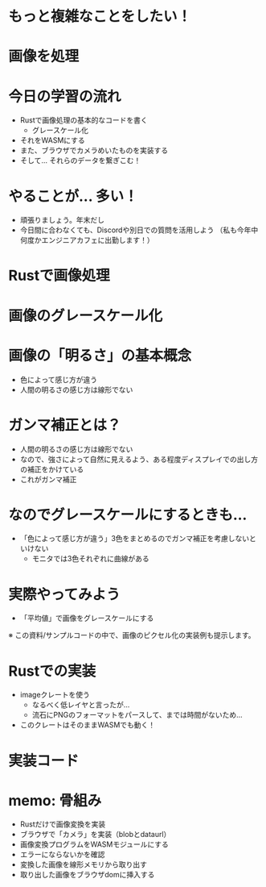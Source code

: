 # もっと複雑なことをしたい！

# 画像を処理


# 今日の学習の流れ

- Rustで画像処理の基本的なコードを書く
  - グレースケール化
- それをWASMにする
- また、ブラウザでカメラめいたものを実装する
- そして... それらのデータを繋ぎこむ！

# やることが... 多い！

- 頑張りましょう。年末だし
- 今日間に合わなくても、Discordや別日での質問を活用しよう
（私も今年中何度かエンジニアカフェに出勤します！）

# Rustで画像処理

# 画像のグレースケール化

# 画像の「明るさ」の基本概念

- 色によって感じ方が違う
- 人間の明るさの感じ方は線形でない

# ガンマ補正とは？

- 人間の明るさの感じ方は線形でない
- なので、強さによって自然に見えるよう、ある程度ディスプレイでの出し方の補正をかけている
- これがガンマ補正

# なのでグレースケールにするときも...

- 「色によって感じ方が違う」3色をまとめるのでガンマ補正を考慮しないといけない
  - モニタでは3色それぞれに曲線がある

# 実際やってみよう

- 「平均値」で画像をグレースケールにする

※ この資料/サンプルコードの中で、画像のピクセル化の実装例も提示します。

# Rustでの実装

- imageクレートを使う
  - なるべく低レイヤと言ったが...
  - 流石にPNGのフォーマットをパースして、までは時間がないため...
- このクレートはそのままWASMでも動く！

# 実装コード

# memo: 骨組み

- Rustだけで画像変換を実装
- ブラウザで「カメラ」を実装（blobとdataurl）
- 画像変換プログラムをWASMモジュールにする
- エラーにならないかを確認
- 変換した画像を線形メモリから取り出す
- 取り出した画像をブラウザdomに挿入する

